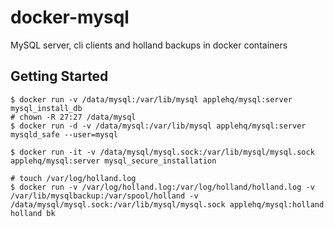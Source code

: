 docker-mysql
============

MySQL server, cli clients and holland backups in docker containers

Getting Started
---------------

```
$ docker run -v /data/mysql:/var/lib/mysql applehq/mysql:server mysql_install_db
# chown -R 27:27 /data/mysql
$ docker run -d -v /data/mysql:/var/lib/mysql applehq/mysql:server mysqld_safe --user=mysql

$ docker run -it -v /data/mysql/mysql.sock:/var/lib/mysql/mysql.sock applehq/mysql:server mysql_secure_installation

# touch /var/log/holland.log
$ docker run -v /var/log/holland.log:/var/log/holland/holland.log -v /var/lib/mysqlbackup:/var/spool/holland -v /data/mysql/mysql.sock:/var/lib/mysql/mysql.sock applehq/mysql:holland holland bk
```
